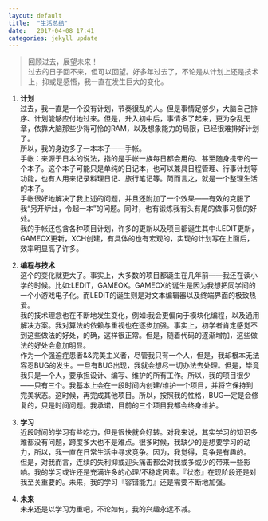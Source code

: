 ```yaml
---
layout: default
title:  "生活总结"
date:   2017-04-08 17:41
categories: jekyll update
---
```

> 回顾过去，展望未来！  
过去的日子回不来，但可以回望。好多年过去了，不论是从计划上还是技术上，抑或是感悟，我一直在发生巨大的变化。  

1. **计划**  
过去，我一直是一个没有计划，节奏很乱的人。但是事情足够少，大脑自己排序、计划能够应付地过来。但是，升入初中后，事情多了起来，更为杂乱无章，依靠大脑那些少得可怜的RAM，以及想象能力的局限，已经很难排好计划了。  
所以，我的身边多了一本本子——手帐。  
手帐：来源于日本的说法，指的是手帐一族每日都会用的、甚至随身携带的一个本子。这个本子可能只是单纯的日记本，也可以兼具日程管理、行事计划等功能，也有人用来记录料理日记、旅行笔记等。简而言之，就是一个整理生活的本子。  
手帐很好地解决了我上述的问题，并且还附加了一个效果——有效的克服了我“另开炉灶，令起一本”的问题。同时，也有锻炼我有头有尾的做事习惯的好处。  
我的手帐还包含各种项目计划，许多的更新以及项目都诞生其中:LEDIT更新，GAMEOX更新，XCH创建，有具体的也有宏观的，实现的计划写在上面后，效率明显高了许多。  


2. **编程与技术**  
这个的变化就更大了。事实上，大多数的项目都诞生在几年前——我还在读小学的时候。比如:LEDIT，GAMEOX。GAMEOX的诞生是因为我想把同学间的一个小游戏电子化。而LEDIT的诞生则是对文本编辑器以及终端界面的极致热爱。  
我的技术理念也在不断地发生变化，例如:我会更偏向于模块化编程，以及通用解决方案。我对算法的依赖与重视也在逐步加强。事实上，初学者肯定感觉不到这些做法的好处，的确，这样很正常。但是，随着代码的逐渐增加，这些做法的好处会愈加明显。  
作为一个强迫症患者&&完美主义者，尽管我只有一个人，但是，我却根本无法容忍BUG的发生。一旦有BUG出现，我就会想尽一切办法去处理。但是，毕竟我只是一个人，要承担设计、编写、维护的所有工作。所以，我的项目很少——只有三个。我基本上会在一段时间内创建/维护一个项目，并将它保持到完美状态。这时候，再完成其他项目。所以，按照我的性格，BUG一定是会修复的，只是时间问题。我承诺，目前的三个项目我都会终身维护。  



3. **学习**  
近段时间的学习有些吃力，但是很快就会好转。对我来说，其实学习的知识多难都没有问题，跨度多大也不是难点。很多时候，我缺少的是想要学习的动力，所以，我一直在日常生活中寻求竞争。因为，我觉得，竞争是有趣的。  
但是，对我而言，连续的失利抑或迎头痛击都会对我或多或少的带来一些影响。我的学习或许还是充满许多的心理/不稳定因素。『状态』在现阶段还是对我至关重要的。未来，我的学习『容错能力』还是需要不断地加强。  



4. **未来**  
未来还是以学习为重吧，不论如何，我的兴趣永远不减。  

